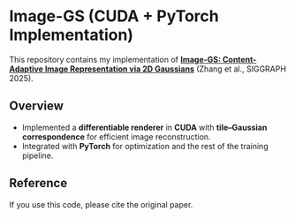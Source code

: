 # Image-GS (CUDA + PyTorch Implementation)

This repository contains my implementation of **[Image-GS: Content-Adaptive Image Representation via 2D Gaussians](https://doi.org/10.1145/3721238.3730596)** (Zhang et al., SIGGRAPH 2025).

## Overview
- Implemented a **differentiable renderer** in **CUDA** with **tile–Gaussian correspondence** for efficient image reconstruction.  
- Integrated with **PyTorch** for optimization and the rest of the training pipeline.  

## Reference
If you use this code, please cite the original paper.

